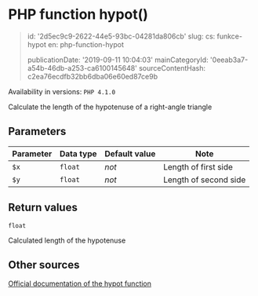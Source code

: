 PHP function hypot()
====================

> id: '2d5ec9c9-2622-44e5-93bc-04281da806cb'
> slug:
> 	cs: funkce-hypot
> 	en: php-function-hypot
> 
> publicationDate: '2019-09-11 10:04:03'
> mainCategoryId: '0eeab3a7-a54b-46db-a253-ca6100145648'
> sourceContentHash: c2ea76ecdfb32bb6dba06e60ed87ce9b

Availability in versions: `PHP 4.1.0`

Calculate the length of the hypotenuse of a right-angle triangle


Parameters
--------------

| Parameter | Data type | Default value | Note |
|-----|-----|-----|-----|
| `$x` | `float` | *not* | Length of first side |
| `$y` | `float` | *not* | Length of second side |


Return values
----------------

`float`

Calculated length of the hypotenuse

Other sources
------------

[Official documentation of the hypot function](https://www.php.net/manual/en/function.hypot.php)
